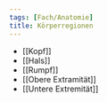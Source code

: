 ```yaml
---
tags: [Fach/Anatomie]
title: Körperregionen
---
```

- [[Kopf]]
- [[Hals]]
- [[Rumpf]]
- [[Obere Extramität]]
- [[Untere Extremität]]